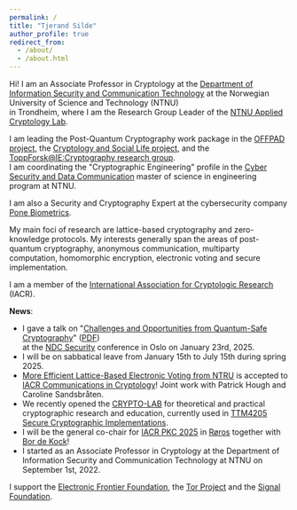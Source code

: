 ```yaml
---
permalink: /
title: "Tjerand Silde"
author_profile: true
redirect_from:
  - /about/
  - /about.html
---
```


Hi! I am an Associate Professor in Cryptology at the [Department of Information Security and Communication Technology](https://www.ntnu.edu/iik) at the Norwegian University of Science and Technology (NTNU)  
in Trondheim, where I am the Research Group Leader of the [NTNU Applied Cryptology Lab](https://www.ntnu.edu/iik/nacl-lab).

I am leading the Post-Quantum Cryptography work package in the [OFFPAD project](https://prosjektbanken.forskningsradet.no/en/project/FORISS/321619), the [Cryptology and Social Life project](https://www.ntnu.edu/iik/cryptology-and-social-life), and the [ToppForsk@IE:Cryptography research group](https://www.ntnu.edu/web/iik/toppforsk-ie-cryptography).  
I am coordinating the "Cryptographic Engineering" profile in the [Cyber Security and Data Communication](https://www.ntnu.edu/studies/mtkom) master of science in engineering program at NTNU.

I am also a Security and Cryptography Expert at the cybersecurity company [Pone Biometrics](https://ponebiometrics.com).

My main foci of research are lattice-based cryptography and zero-knowledge protocols. My interests generally span the areas of post-quantum cryptography, anonymous communication, multiparty computation, homomorphic encryption, electronic voting and secure implementation.


I am a member of the [International Association for Cryptologic Research](https://iacr.org) (IACR).

**News**:

- I gave a talk on "[Challenges and Opportunities from Quantum-Safe Cryptography](https://www.youtube.com/watch?v=Ph8yoeN6ZwE)" ([PDF](https://tjerandsilde.no/files/PQC.pdf))  
at the [NDC Security](https://ndc-security.com/speakers/tjerand-silde) conference in Oslo on January 23rd, 2025.
- I will be on sabbatical leave from January 15th to July 15th during spring 2025.
- [More Efficient Lattice-Based Electronic Voting from NTRU](https://eprint.iacr.org/2023/933) is accepted to [IACR Communications in Cryptology](https://cic.iacr.org)! Joint work with Patrick Hough and Caroline Sandsbråten.
- We recently opened the [CRYPTO-LAB](cryptolab) for theoretical and practical cryptographic research and education, currently used in [TTM4205 Secure Cryptographic Implementations](http://ttm4205.iik.ntnu.no).
- I will be the general co-chair for [IACR PKC 2025](https://pkc.iacr.org/2025) in [Røros](https://www.visitnorway.com/places-to-go/trondelag/roros) together with [Bor de Kock](https://bordekock.nl)!
- I started as an Associate Professor in Cryptology at the Department of Information Security and Communication Technology at NTNU on September 1st, 2022.

I support the [Electronic Frontier Foundation](https://supporters.eff.org/donate/join-eff-4), the [Tor Project](https://donate.torproject.org) and the [Signal Foundation](https://signal.org/donate).
